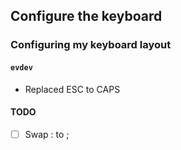 ## Configure the keyboard

### Configuring my keyboard layout
#### ```evdev```
- Replaced ESC to CAPS

#### TODO
- [  ] Swap : to ; 
